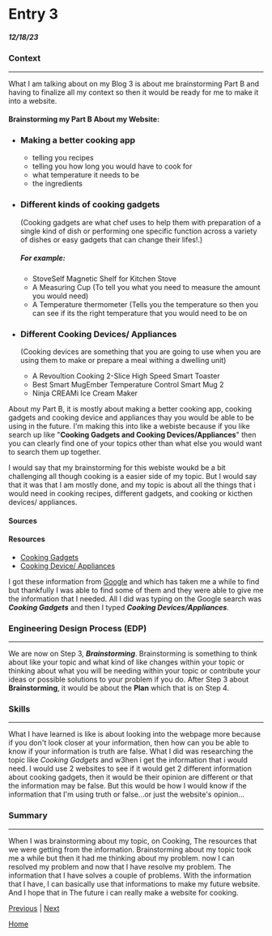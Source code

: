 # Entry 3
##### 12/18/23

### Context
---

What I am talking about on my Blog 3 is about me brainstorming Part B and having to finalize all my context so then it would be ready for me to make it into a website.

#### Brainstorming my Part B About my Website: 
* ### Making a better cooking app  
  - telling you recipes
  - telling you how long you would have to cook for
  - what temperature it needs to be
  - the ingredients

* ### Different kinds of cooking gadgets
  (Cooking gadgets are what chef uses to help them with preparation of a single kind of dish or performing one specific function across a variety of dishes or easy gadgets that can change their lifes!.) 
  ##### For example:
  - StoveSelf Magnetic Shelf for Kitchen Stove  
  - A Measuring Cup (To tell you what you need to measure the amount you would need) 
  - A Temperature thermometer (Tells you the temperature so then you can see if its the right temperature that you would need to be on 

* ### Different Cooking Devices/ Appliances
  (Cooking devices are something that you are going to use when you are using them to make or prepare a meal withing a dwelling unit) 
  - A Revoultion Cooking 2-Slice High Speed Smart Toaster 
  - Best Smart MugEmber Temperature Control Smart Mug 2 
  - Ninja CREAMi Ice Cream Maker
 
About my Part B, it is mostly about making a better cooking app, cooking gadgets and cooking device and appliances thay you would be able to be using in the future. I'm making this into like a webiste because if you like search up like "**Cooking Gadgets and Cooking Devices/Appliances**" then you can clearly find one of your topics other than what else you would want to search them up together. 

I would say that my brainstorming for this webiste woukd be a bit challenging all though cooking is a easier side of my topic. But I would say that it was that I am mostly done, and my topic is about all the things that i would need in cooking recipes, different gadgets, and cooking or kicthen devices/ appliances.

#### Sources


#### Resources 
* [Cooking Gadgets](https://www.thespruceeats.com/best-kitchen-gadgets-4174050) 
* [Cooking Device/ Appliances](https://www.housebeautiful.com/shopping/home-gadgets/g22826031/smart-kitchen-appliances/)
  
I got these information from [Google](https://www.google.com/?safe=active&ssui=on) and which has taken me a while to find but thankfully I was able to find some of them and they were able to give me the information that I needed. All I did was typing on the Google search was **_Cooking Gadgets_** and then I typed **_Cooking Devices/Appliances_**.

### Engineering Design Process (EDP)
---
We are now on Step 3, **_Brainstorming_**. Brainstorming is something to think about like your topic and what kind of like changes within your topic or thinking about what you will be needing within your topic or contribute your ideas or possible solutions to your problem if you do.  After Step 3 about **Brainstorming**, it would be about the **Plan** which that is on Step 4. 

### Skills 
---
What I have learned is like is about looking into the webpage more because if you don't look closer at your information, then how can you be able to know if your information is truth are false. What I did was researching the topic like *Cooking Gadgets* and w3hen i get the information that i would need. I would use 2 websites to see if it would get 2 different information about cooking gadgets, then it would be their opinion are different or that the information may be false. But this would be how I would know if the information that I'm using truth or false...or just the website's opinion...

### Summary
---
When I was brainstorming about my topic, on Cooking, The resources that we were getting from the information. Brainstorming about my topic took me a while but then it had me thinking about my problem. now I can resolved my problem and now that I have resolve my problem. The information that I have solves a couple of problems. With the information that I have, I can basically use that informations to make my future website. And I hope that in The future i can really make a website for cooking.


[Previous](entry01.md) | [Next](entry03.md)

[Home](../README.md)
